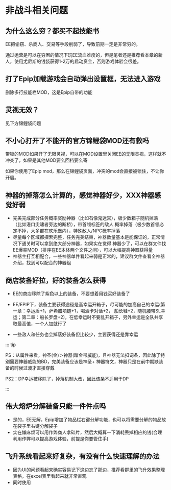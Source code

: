 # 非战斗相关问题

## 为什么这么穷？都买不起技能书

EE把偷窃、杀商人、交易等手段削弱了，导致前期一定是非常穷的。

通过运营是可以在穷困的情况下玩EE流血难度的，但是笔者还是推荐看本章的新人，使用尤尼斯的钱袋获得1-2万的启动资金，否则游戏体验会很差。

## 打了Epip加载游戏会自动弹出设置框，无法进入游戏

删除多行技能栏MOD，这是Epip自带的功能

## 灵视无效？

见下方锦鲤袋问题

## 不小心打开了不能开的官方锦鲤袋MOD还有救吗

带锁的MOD如果开了无限灵视，可以在MOD设置里关闭EE的无限灵视，这样就不冲突了，如果是其他MOD要么回档要么寄

如果你使用了Epip mod，那么在锦鲤袋页面，冲突的mod会直接被锁住，不让你开启。

## 神器的掉落怎么计算的，感觉神器好少，XXX神器感觉好弱

- 完美完成部分任务概率奖励神器（比如石像鬼迷宫），极少数箱子随机掉落（比如港口尖啸者旁边的断桥），带首领标签的敌人 概率掉落（极少数首领必定不掉，大多都在欢乐堡内），特殊敌人/NPC概率掉落
- 尽量每个区域都探索完整，任务完美结束，神器数量基本是能保证的，正常情况下通关时可以拿到绝大部分神器，如果实在觉得 神器少了，可以在群文件找EE爆率MOD（排序在EE本体两个文件之间），可以大幅提高神器获得量
- 神器主打互相配合，一些神器单件看起来弱是正常的，建议群文件查看全神器介绍，找到可以配合的神器组

## 商店装备好拉，好的装备怎么获得

- EE的商店移除了紫色以上的装备，不要想着用钱买好装备了

- EE/EPIP下，装备主要获得途径是高幸运开箱子，尽可能的加高自己的幸运(第一章：幸运盾+1，萨希腊项链+1，喝酒卡对话+2， 船长鞋+2，随机腰带SL幸运；第二章：船长罗盘+2)，在低幸运时不要乱开箱子，另外幸运是全队共享取最高值，一个人加就行了

- 一些敌人和任务也会掉落好装备但比较少，主要获得还是靠幸运

::: tip

PS：从属性来看，神圣(金)＞神器(暗金带威能)，且神器无法扣词条，因此除了特别需要神器威能的BD，完美装备应该是神圣+ 神器符文，神器只是在前中期缺装备的时候过渡才直接穿戴

PS2：DP幸运被移除了，掉落机制大改，因此该条不适用于DP

:::

## 伟大熔炉分解装备只能一件件点吗

- 是的，EE无解，Epip增加了物品栏右键分解功能，也可以将需要分解的物品放在袋子里右键分解袋子
- 实在嫌麻烦可以用作弊商人拿碎片，然后大概算一下消耗丢掉相应的钱(合理利用作弊可以提高游戏体验，前提是你要管住手)

## 飞升系统看起来好复杂，有没有什么快速理解的办法

- 因为UI的问题看起来确实容易记下这边忘了那边，推荐看群里的飞升效果整理表格，在excel表里看起来就非常直观
- 同时使用